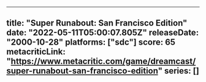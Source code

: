 
---
title: "Super Runabout: San Francisco Edition"
date: "2022-05-11T05:00:07.805Z"
releaseDate: "2000-10-28"
platforms: ["sdc"]
score: 65
metacriticLink: "https://www.metacritic.com/game/dreamcast/super-runabout-san-francisco-edition"
series: []
---
